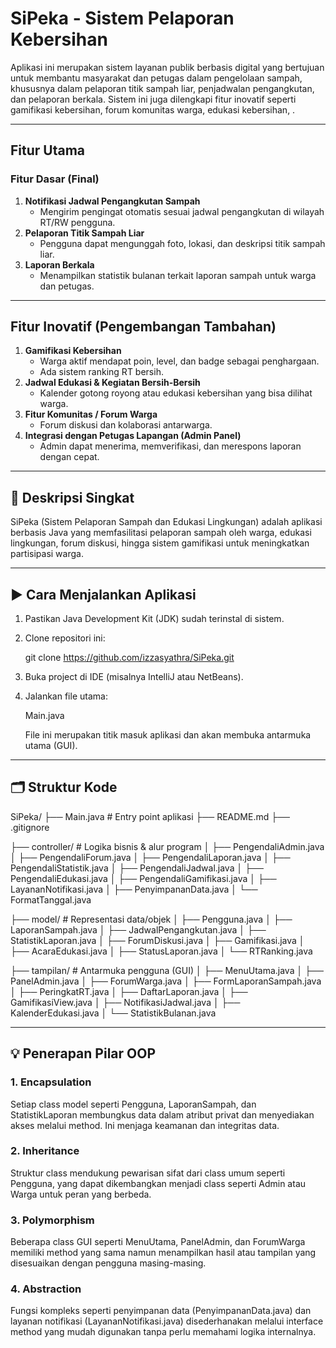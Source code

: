 # SiPeka - Sistem Pelaporan Kebersihan

Aplikasi ini merupakan sistem layanan publik berbasis digital yang bertujuan untuk membantu masyarakat dan petugas dalam pengelolaan sampah, khususnya dalam pelaporan titik sampah liar, penjadwalan pengangkutan, dan pelaporan berkala. Sistem ini juga dilengkapi fitur inovatif seperti gamifikasi kebersihan, forum komunitas warga, edukasi kebersihan, .

---

## Fitur Utama

### Fitur Dasar (Final)
1. **Notifikasi Jadwal Pengangkutan Sampah**
   - Mengirim pengingat otomatis sesuai jadwal pengangkutan di wilayah RT/RW pengguna.
2. **Pelaporan Titik Sampah Liar**
   - Pengguna dapat mengunggah foto, lokasi, dan deskripsi titik sampah liar.
3. **Laporan Berkala**
   - Menampilkan statistik bulanan terkait laporan sampah untuk warga dan petugas.

---

## Fitur Inovatif (Pengembangan Tambahan)
1. **Gamifikasi Kebersihan**
   - Warga aktif mendapat poin, level, dan badge sebagai penghargaan.
   - Ada sistem ranking RT bersih.
2. **Jadwal Edukasi & Kegiatan Bersih-Bersih**
   - Kalender gotong royong atau edukasi kebersihan yang bisa dilihat warga.
3. **Fitur Komunitas / Forum Warga**
   - Forum diskusi dan kolaborasi antarwarga.
4. **Integrasi dengan Petugas Lapangan (Admin Panel)**
   - Admin dapat menerima, memverifikasi, dan merespons laporan dengan cepat.
---

## 📌 Deskripsi Singkat

SiPeka (Sistem Pelaporan Sampah dan Edukasi Lingkungan) adalah aplikasi berbasis Java yang memfasilitasi pelaporan sampah oleh warga, edukasi lingkungan, forum diskusi, hingga sistem gamifikasi untuk meningkatkan partisipasi warga.

---

## ▶ Cara Menjalankan Aplikasi

1. Pastikan Java Development Kit (JDK) sudah terinstal di sistem.
2. Clone repositori ini:

   
   git clone https://github.com/izzasyathra/SiPeka.git
   
3. Buka project di IDE (misalnya IntelliJ atau NetBeans).
4. Jalankan file utama:

   
   Main.java
   

   File ini merupakan titik masuk aplikasi dan akan membuka antarmuka utama (GUI).

---

## 🗂 Struktur Kode


SiPeka/
├── Main.java                     # Entry point aplikasi
├── README.md
├── .gitignore

├── controller/                   # Logika bisnis & alur program
│   ├── PengendaliAdmin.java
│   ├── PengendaliForum.java
│   ├── PengendaliLaporan.java
│   ├── PengendaliStatistik.java
│   ├── PengendaliJadwal.java
│   ├── PengendaliEdukasi.java
│   ├── PengendaliGamifikasi.java
│   ├── LayananNotifikasi.java
│   ├── PenyimpananData.java
│   └── FormatTanggal.java

├── model/                        # Representasi data/objek
│   ├── Pengguna.java
│   ├── LaporanSampah.java
│   ├── JadwalPengangkutan.java
│   ├── StatistikLaporan.java
│   ├── ForumDiskusi.java
│   ├── Gamifikasi.java
│   ├── AcaraEdukasi.java
│   ├── StatusLaporan.java
│   └── RTRanking.java

├── tampilan/                     # Antarmuka pengguna (GUI)
│   ├── MenuUtama.java
│   ├── PanelAdmin.java
│   ├── ForumWarga.java
│   ├── FormLaporanSampah.java
│   ├── PeringkatRT.java
│   ├── DaftarLaporan.java
│   ├── GamifikasiView.java
│   ├── NotifikasiJadwal.java
│   ├── KalenderEdukasi.java
│   └── StatistikBulanan.java


---

## 💡 Penerapan Pilar OOP

### 1. Encapsulation

Setiap class model seperti Pengguna, LaporanSampah, dan StatistikLaporan membungkus data dalam atribut privat dan menyediakan akses melalui method. Ini menjaga keamanan dan integritas data.

### 2. Inheritance

Struktur class mendukung pewarisan sifat dari class umum seperti Pengguna, yang dapat dikembangkan menjadi class seperti Admin atau Warga untuk peran yang berbeda.

### 3. Polymorphism

Beberapa class GUI seperti MenuUtama, PanelAdmin, dan ForumWarga memiliki method yang sama namun menampilkan hasil atau tampilan yang disesuaikan dengan pengguna masing-masing.

### 4. Abstraction

Fungsi kompleks seperti penyimpanan data (PenyimpananData.java) dan layanan notifikasi (LayananNotifikasi.java) disederhanakan melalui interface method yang mudah digunakan tanpa perlu memahami logika internalnya.
